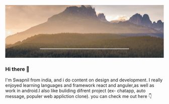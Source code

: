 ![gif](https://github.com/SwapnilDhamdhere/SwapnilDhamdhere/blob/main/img/Swapnil%20Dhamdhere.gif?raw=true)

### Hi there 👋 

I'm Swapnil from india, and i do content on design and development. I really enjoyed learning languages and framework react and anguler,as well as work in android.I also like buliding difrent project (ex- chatapp, auto message, populer web appliction clone). you can check me out here 👇
<!--
**SwapnilDhamdhere/SwapnilDhamdhere** is a ✨ _special_ ✨ repository because its `README.md` (this file) appears on your GitHub profile.

Here are some ideas to get you started:

- 🔭 I’m currently working on ...
- 🌱 I’m currently learning ...
- 👯 I’m looking to collaborate on ...
- 🤔 I’m looking for help with ...
- 💬 Ask me about ...
- 📫 How to reach me: ...
- 😄 Pronouns: ...
- ⚡ Fun fact: ...
-->
